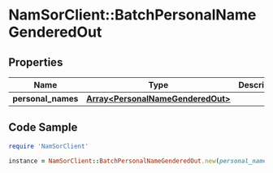 # NamSorClient::BatchPersonalNameGenderedOut

## Properties
Name | Type | Description | Notes
------------ | ------------- | ------------- | -------------
**personal_names** | [**Array&lt;PersonalNameGenderedOut&gt;**](PersonalNameGenderedOut.md) |  | [optional] 

## Code Sample

```ruby
require 'NamSorClient'

instance = NamSorClient::BatchPersonalNameGenderedOut.new(personal_names: null)
```


